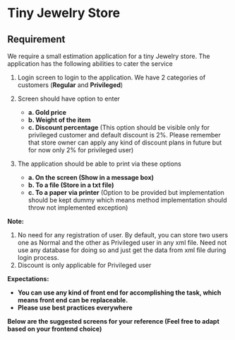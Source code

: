 # Tiny Jewelry Store

## Requirement

We require a small estimation application for a tiny Jewelry store. 
The application has the following abilities to cater the service

1. Login screen to login to the application. We have 2 categories of customers (**Regular** and **Privileged**)

2. Screen should have option to enter
   - **a. Gold price**
   - **b. Weight of the item**
   - **c. Discount percentage** (This option should be visible only for privileged customer and default
      discount is 2%. Please remember that store owner can apply any kind of discount plans in future but for now only 2% for privileged user)
      
3. The application should be able to print via these options
   - **a. On the screen (Show in a message box)**
   - **b. To a file (Store in a txt file)**
   - **c. To a paper via printer** (Option to be provided but implementation should be kept dummy
        which means method implementation should throw not implemented exception)

**Note:**
1. No need for any registration of user. By default, you can store two users one as Normal and
the other as Privileged user in any xml file. Need not use any database for doing so and just get the data from xml file during login process.
2. Discount is only applicable for Privileged user


**Expectations:**
- **You can use any kind of front end for accomplishing the task, which means front end can be replaceable.**
- **Please use best practices everywhere**

**Below are the suggested screens for your reference (Feel free to adapt based on your frontend choice)**

